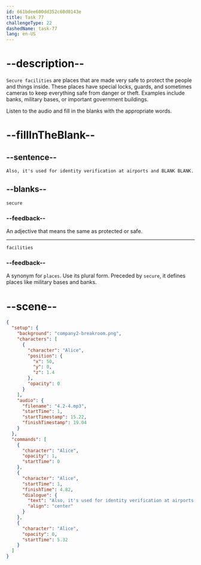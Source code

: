 ```yaml
---
id: 661bdee600dd352c60d0143e
title: Task 77
challengeType: 22
dashedName: task-77
lang: en-US
---
```


<!-- (Audio) Alice: Also, it's used for identity verification at airports and secure facilities. -->

# --description--

`Secure facilities` are places that are made very safe to protect the people and things inside. These places have special locks, guards, and sometimes cameras to keep everything safe from danger or theft. Examples include banks, military bases, or important government buildings.

Listen to the audio and fill in the blanks with the appropriate words.

# --fillInTheBlank--

## --sentence--

`Also, it's used for identity verification at airports and BLANK BLANK.`

## --blanks--

`secure`

### --feedback--

An adjective that means the same as protected or safe.

---

`facilities`

### --feedback--

A synonym for `places`. Use its plural form. Preceded by `secure`, it defines places like military bases and banks.

# --scene--

```json
{
  "setup": {
    "background": "company2-breakroom.png",
    "characters": [
      {
        "character": "Alice",
        "position": {
          "x": 50,
          "y": 0,
          "z": 1.4
        },
        "opacity": 0
      }
    ],
    "audio": {
      "filename": "4.2-4.mp3",
      "startTime": 1,
      "startTimestamp": 15.22,
      "finishTimestamp": 19.04
    }
  },
  "commands": [
    {
      "character": "Alice",
      "opacity": 1,
      "startTime": 0
    },
    {
      "character": "Alice",
      "startTime": 1,
      "finishTime": 4.82,
      "dialogue": {
        "text": "Also, it's used for identity verification at airports and secure facilities.",
        "align": "center"
      }
    },
    {
      "character": "Alice",
      "opacity": 0,
      "startTime": 5.32
    }
  ]
}
```
